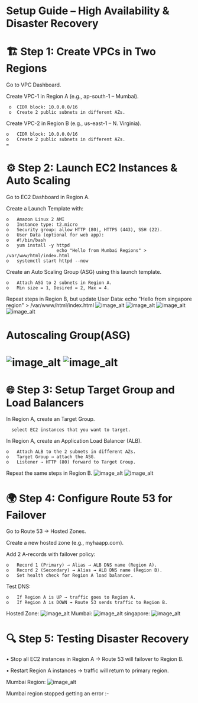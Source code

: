 Setup Guide – High Availability & Disaster Recovery
=

🏗️ Step 1: Create VPCs in Two Regions
=
Go to VPC Dashboard.

Create VPC-1 in Region A (e.g., ap-south-1 – Mumbai).

     o	CIDR block: 10.0.0.0/16
     o	Create 2 public subnets in different AZs.
Create VPC-2 in Region B (e.g., us-east-1 – N. Virginia).

    o	CIDR block: 10.0.0.0/16
    o	Create 2 public subnets in different AZs.
    =

 ⚙️ Step 2: Launch EC2 Instances & Auto Scaling
 =
Go to EC2 Dashboard in Region A.

Create a Launch Template with:

    o	Amazon Linux 2 AMI
    o	Instance type: t2.micro 
    o	Security group: allow HTTP (80), HTTPS (443), SSH (22).
    o	User Data (optional for web app):
    o	#!/bin/bash
    o	yum install -y httpd
                       echo "Hello from Mumbai Regions" > /var/www/html/index.html
    o	systemctl start httpd --now
Create an Auto Scaling Group (ASG) using this launch template.

    o	Attach ASG to 2 subnets in Region A.
    o	Min size = 1, Desired = 2, Max = 4.
Repeat steps in Region B, but update User Data: echo "Hello from singapore region" > /var/www/html/index.html
![image_alt](https://github.com/meghapawar177-droid/High-Availablity-and-Disaster-Recovery-Management-Project/blob/9235b934dfffa36d9f78647d725c4aad56def1c7/img/EC2-mumbai.png)
![image_alt](https://github.com/meghapawar177-droid/High-Availablity-and-Disaster-Recovery-Management-Project/blob/72ae5aa42b84dd80eba636b6abf1026d46de768d/img/lt.png)
![image_alt](https://github.com/meghapawar177-droid/High-Availablity-and-Disaster-Recovery-Management-Project/blob/1600131494add1e61ca86d75cae6d5576a92ec55/img/ec2-singapore.png)
![image_alt](https://github.com/meghapawar177-droid/High-Availablity-and-Disaster-Recovery-Management-Project/blob/9de00f51ca52d75fdfe5a355a3f4b362d59d0e57/img/slt.png)

Autoscaling Group(ASG)
=
![image_alt](https://github.com/meghapawar177-droid/High-Availablity-and-Disaster-Recovery-Management-Project/blob/3619f8cffab33b7b2d8f2684c64c0ff271910c2b/img/ag-mum.png)
![image_alt](https://github.com/meghapawar177-droid/High-Availablity-and-Disaster-Recovery-Management-Project/blob/c95b62c887aeef10091822b095c7a50e927859d7/img/fag.si.png)
=
🌐 Step 3: Setup Target Group and Load Balancers
=
In Region A, create an Target Group.

      select EC2 instances that you want to target.
In Region A, create an Application Load Balancer (ALB).

    o	Attach ALB to the 2 subnets in different AZs.
    o	Target Group → attach the ASG.
    o	Listener → HTTP (80) forward to Target Group.
Repeat the same steps in Region B.
![image_alt](https://github.com/meghapawar177-droid/High-Availablity-and-Disaster-Recovery-Management-Project/blob/acfaec58d11cbd96f0eaf0fda2a8355ece2018a6/img/tg.mum.png)
![image_alt](https://github.com/meghapawar177-droid/High-Availablity-and-Disaster-Recovery-Management-Project/blob/1d45b39348f3ea2629b885a70b3a2518297f2132/img/elb-mum.png)

🌍 Step 4: Configure Route 53 for Failover
=
Go to Route 53 → Hosted Zones.

Create a new hosted zone (e.g., myhaapp.com).

Add 2 A-records with failover policy:

    o	Record 1 (Primary) → Alias → ALB DNS name (Region A).
    o	Record 2 (Secondary) → Alias → ALB DNS name (Region B).
    o	Set health check for Region A load balancer.
Test DNS:

    o	If Region A is UP → traffic goes to Region A.
    o	If Region A is DOWN → Route 53 sends traffic to Region B.
Hosted Zone:
![image_alt](https://github.com/meghapawar177-droid/High-Availablity-and-Disaster-Recovery-Management-Project/blob/87e6e6cbef1862e07c285646fdd0e32e5b2458ab/img/hosted.zone.png)
Mumbai:
![image_alt](https://github.com/meghapawar177-droid/High-Availablity-and-Disaster-Recovery-Management-Project/blob/8a2d08cbe7645c6d8ab73ead8a06b14ff5d50769/img/hc.mum.png)
singapore:
![image_alt](https://github.com/meghapawar177-droid/High-Availablity-and-Disaster-Recovery-Management-Project/blob/b3c393be1bfba089a29ea6241144c3c36a8b1711/img/hc.singa.png)

🔍 Step 5: Testing Disaster Recovery
=
• Stop all EC2 instances in Region A → Route 53 will failover to Region B.

• Restart Region A instances → traffic will return to primary region.

Mumbai Region:
![image_alt](https://github.com/meghapawar177-droid/High-Availablity-and-Disaster-Recovery-Management-Project/blob/a4427f290cad0dc56817d6316d5da2391dad11fa/img/mum.out.png)

Mumbai region stopped getting an error :-

